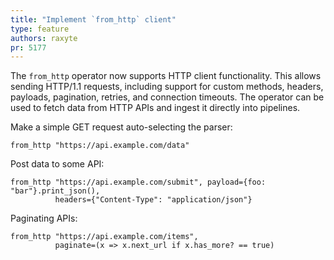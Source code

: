 ```yaml
---
title: "Implement `from_http` client"
type: feature
authors: raxyte
pr: 5177
---
```


The `from_http` operator now supports HTTP client functionality. This allows
sending HTTP/1.1 requests, including support for custom methods, headers,
payloads, pagination, retries, and connection timeouts. The operator can be used
to fetch data from HTTP APIs and ingest it directly into pipelines.

Make a simple GET request auto-selecting the parser:

```tql
from_http "https://api.example.com/data"
```

Post data to some API:

```tql
from_http "https://api.example.com/submit", payload={foo: "bar"}.print_json(),
          headers={"Content-Type": "application/json"}
```

Paginating APIs:

```tql
from_http "https://api.example.com/items",
          paginate=(x => x.next_url if x.has_more? == true)
```
